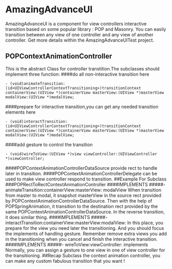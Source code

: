AmazingAdvanceUI
=======
AmazingAdvanceUI is a component for view controllers interactive transition based on some popular library : POP and Masonry. You can easily transition between any view of one controller and any view of another controller.  Get more details within the AmazingAdvanceUITest project.
## POPContextAnimationController
This is the abstract Class for controller transtition.The subclasses should implement three function:
####do all non-interactive transition here
```
- (void)animateTransition:(id<UIViewControllerContextTransitioning>)transitionContext containerView:(UIView *)containerView masterView:(UIView *)masterView modalView:(UIView *)modalView;
```
####prepare for interactive transition,you can get any needed transition elements here
```
- (void)interactTransition:(id<UIViewControllerContextTransitioning>)transitionContext containerView:(UIView *)containerView masterView:(UIView *)masterView modalView:(UIView *)modalView;
```
####add gesture to control the transition
```
- (void)wireToView:(UIView *)view viewController:(UIViewController *)viewController;
```
####POPContextAnimationControllerDataSource
provide rect to handle later in transition.
####POPContextAnimationControllerDelegate
can be used to make view controller respond to transition.
##Example For Subclass
###POPRectToRectContextAnimationController
####IMPLEMENTS
#####- animateTransition:containerView:masterView: modalView
When transition from master to modal, it snapshot masterView in the source rect provided by POPContextAnimationControllerDataSource. Then with the help of POPSpringAnimation, it transition to the destination rect provided by the same POPContextAnimationControllerDataSource.
In the reverse transition, it does similar thing.
####IMPLEMENTS
#####- interactTransition:containerView:masterView:modalView:
In this place, you prepare for the view you need later the transitioning. And you should focus the implements of handling gesture. Remember remove extra views you add in the transitioning when you cancel and finish the interactive transition.
####IMPLEMENTS
#####- wireToView:viewController: implements
Normally, you can assign a gesture to one view in one of view controller for the transitioning.
##Recap 
Subclass the context animation controller, you can make any custom fabulous transition that you want !